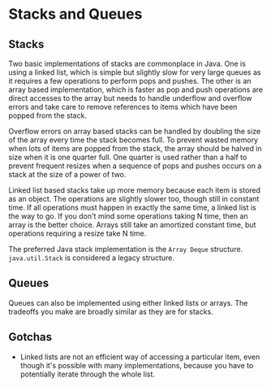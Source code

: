 # Stacks and Queues

## Stacks

Two basic implementations of stacks are commonplace in Java. One is using a linked list, which is simple but slightly slow for very large queues as it requires a few operations to perform pops and pushes. The other is an array based implementation, which is faster as pop and push operations are direct accesses to the array but needs to handle underflow and overflow errors and take care to remove references to items which have been popped from the stack.

Overflow errors on array based stacks can be handled by doubling the size of the array every time the stack becomes full. To prevent wasted memory when lots of items are popped from the stack, the array should be halved in size when it is one quarter full. One quarter is used rather than a half to prevent frequent resizes when a sequence of pops and pushes occurs on a stack at the size of a power of two.

Linked list based stacks take up more memory because each item is stored as an object. The operations are slightly slower too, though still in constant time. If all operations must happen in exactly the same time, a linked list is the way to go. If you don't mind some operations taking N time, then an array is the better choice. Arrays still take an amortized constant time, but operations requiring a resize take N time.

The preferred Java stack implementation is the `Array Deque` structure. `java.util.Stack` is considered a legacy structure.

## Queues

Queues can also be implemented using either linked lists or arrays. The tradeoffs you make are broadly similar as they are for stacks.

## Gotchas

- Linked lists are not an efficient way of accessing a particular item, even though it's possible with many implementations, because you have to potentially iterate through the whole list.
